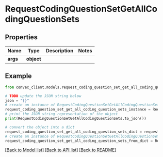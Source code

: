 # RequestCodingQuestionSetGetAllCodingQuestionSets


## Properties

Name | Type | Description | Notes
------------ | ------------- | ------------- | -------------
**args** | **object** |  | 

## Example

```python
from convex_client.models.request_coding_question_set_get_all_coding_question_sets import RequestCodingQuestionSetGetAllCodingQuestionSets

# TODO update the JSON string below
json = "{}"
# create an instance of RequestCodingQuestionSetGetAllCodingQuestionSets from a JSON string
request_coding_question_set_get_all_coding_question_sets_instance = RequestCodingQuestionSetGetAllCodingQuestionSets.from_json(json)
# print the JSON string representation of the object
print(RequestCodingQuestionSetGetAllCodingQuestionSets.to_json())

# convert the object into a dict
request_coding_question_set_get_all_coding_question_sets_dict = request_coding_question_set_get_all_coding_question_sets_instance.to_dict()
# create an instance of RequestCodingQuestionSetGetAllCodingQuestionSets from a dict
request_coding_question_set_get_all_coding_question_sets_from_dict = RequestCodingQuestionSetGetAllCodingQuestionSets.from_dict(request_coding_question_set_get_all_coding_question_sets_dict)
```
[[Back to Model list]](../README.md#documentation-for-models) [[Back to API list]](../README.md#documentation-for-api-endpoints) [[Back to README]](../README.md)


